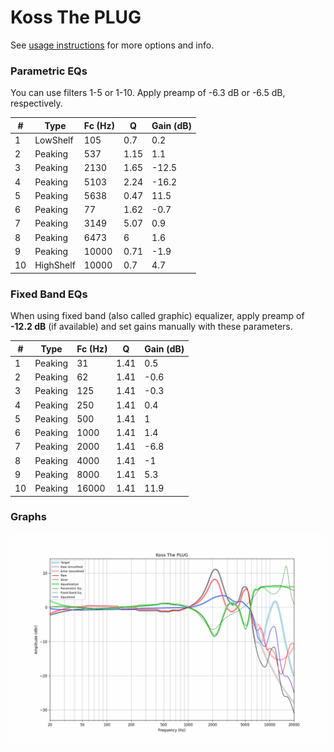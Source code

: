 # Koss The PLUG
See [usage instructions](https://github.com/jaakkopasanen/AutoEq#usage) for more options and info.

### Parametric EQs
You can use filters 1-5 or 1-10. Apply preamp of -6.3 dB or -6.5 dB, respectively.

|   # | Type      |   Fc (Hz) |    Q |   Gain (dB) |
|-----|-----------|-----------|------|-------------|
|   1 | LowShelf  |       105 | 0.7  |         0.2 |
|   2 | Peaking   |       537 | 1.15 |         1.1 |
|   3 | Peaking   |      2130 | 1.65 |       -12.5 |
|   4 | Peaking   |      5103 | 2.24 |       -16.2 |
|   5 | Peaking   |      5638 | 0.47 |        11.5 |
|   6 | Peaking   |        77 | 1.62 |        -0.7 |
|   7 | Peaking   |      3149 | 5.07 |         0.9 |
|   8 | Peaking   |      6473 | 6    |         1.6 |
|   9 | Peaking   |     10000 | 0.71 |        -1.9 |
|  10 | HighShelf |     10000 | 0.7  |         4.7 |

### Fixed Band EQs
When using fixed band (also called graphic) equalizer, apply preamp of **-12.2 dB** (if available) and set gains manually with these parameters.

|   # | Type    |   Fc (Hz) |    Q |   Gain (dB) |
|-----|---------|-----------|------|-------------|
|   1 | Peaking |        31 | 1.41 |         0.5 |
|   2 | Peaking |        62 | 1.41 |        -0.6 |
|   3 | Peaking |       125 | 1.41 |        -0.3 |
|   4 | Peaking |       250 | 1.41 |         0.4 |
|   5 | Peaking |       500 | 1.41 |         1   |
|   6 | Peaking |      1000 | 1.41 |         1.4 |
|   7 | Peaking |      2000 | 1.41 |        -6.8 |
|   8 | Peaking |      4000 | 1.41 |        -1   |
|   9 | Peaking |      8000 | 1.41 |         5.3 |
|  10 | Peaking |     16000 | 1.41 |        11.9 |

### Graphs
![](./Koss%20The%20PLUG.png)
